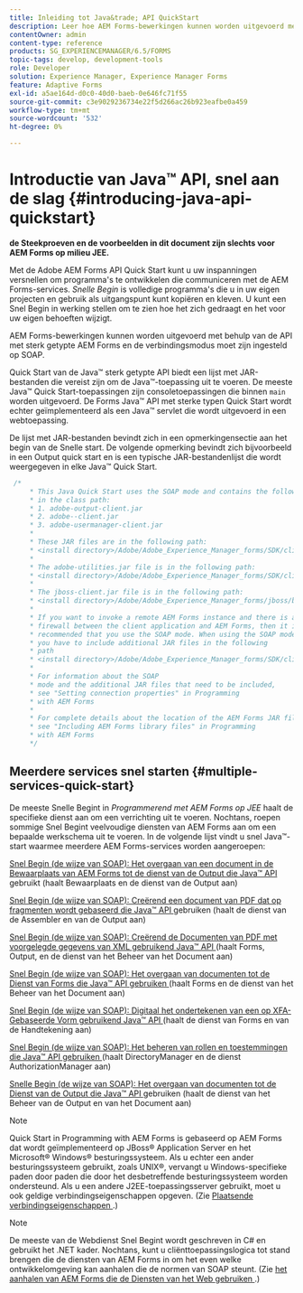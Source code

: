 ```yaml
---
title: Inleiding tot Java&trade; API QuickStart
description: Leer hoe AEM Forms-bewerkingen kunnen worden uitgevoerd met AEM Forms Java&trade; sterk getypte API ingeschakeld met SOAP-verbinding.
contentOwner: admin
content-type: reference
products: SG_EXPERIENCEMANAGER/6.5/FORMS
topic-tags: develop, development-tools
role: Developer
solution: Experience Manager, Experience Manager Forms
feature: Adaptive Forms
exl-id: a5ae164d-d0c0-40d0-baeb-0e646fc71f55
source-git-commit: c3e9029236734e22f5d266ac26b923eafbe0a459
workflow-type: tm+mt
source-wordcount: '532'
ht-degree: 0%

---
```


# Introductie van Java™ API, snel aan de slag {#introducing-java-api-quickstart}

**de Steekproeven en de voorbeelden in dit document zijn slechts voor AEM Forms op milieu JEE.**

Met de Adobe AEM Forms API Quick Start kunt u uw inspanningen versnellen om programma&#39;s te ontwikkelen die communiceren met de AEM Forms-services. *Snelle Begin* is volledige programma&#39;s die u in uw eigen projecten en gebruik als uitgangspunt kunt kopiëren en kleven. U kunt een Snel Begin in werking stellen om te zien hoe het zich gedraagt en het voor uw eigen behoeften wijzigt.

AEM Forms-bewerkingen kunnen worden uitgevoerd met behulp van de API met sterk getypte AEM Forms en de verbindingsmodus moet zijn ingesteld op SOAP.

Quick Start van de Java™ sterk getypte API biedt een lijst met JAR-bestanden die vereist zijn om de Java™-toepassing uit te voeren. De meeste Java™ Quick Start-toepassingen zijn consoletoepassingen die binnen `main` worden uitgevoerd. De Forms Java™ API met sterke typen Quick Start wordt echter geïmplementeerd als een Java™ servlet die wordt uitgevoerd in een webtoepassing.

De lijst met JAR-bestanden bevindt zich in een opmerkingensectie aan het begin van de Snelle start. De volgende opmerking bevindt zich bijvoorbeeld in een Output quick start en is een typische JAR-bestandenlijst die wordt weergegeven in elke Java™ Quick Start.

```java
 /*
     * This Java Quick Start uses the SOAP mode and contains the following JAR files
     * in the class path:
     * 1. adobe-output-client.jar
     * 2. adobe--client.jar
     * 3. adobe-usermanager-client.jar
     *
     * These JAR files are in the following path:
     * <install directory>/Adobe/Adobe_Experience_Manager_forms/SDK/client-libs/common
     *
     * The adobe-utilities.jar file is in the following path:
     * <install directory>/Adobe/Adobe_Experience_Manager_forms/SDK/client-libs/jboss
     *
     * The jboss-client.jar file is in the following path:
     * <install directory>/Adobe/Adobe_Experience_Manager_forms/jboss/bin/client
     *
     * If you want to invoke a remote AEM Forms instance and there is a
     * firewall between the client application and AEM Forms, then it is
     * recommended that you use the SOAP mode. When using the SOAP mode,
     * you have to include additional JAR files in the following
     * path
     * <install directory>/Adobe/Adobe_Experience_Manager_forms/SDK/client-libs/thirdparty
     *
     * For information about the SOAP
     * mode and the additional JAR files that need to be included,
     * see "Setting connection properties" in Programming
     * with AEM Forms
     *
     * For complete details about the location of the AEM Forms JAR files,
     * see "Including AEM Forms library files" in Programming
     * with AEM Forms
     */
```

## Meerdere services snel starten {#multiple-services-quick-start}

De meeste Snelle Begint in *Programmerend met AEM Forms op JEE* haalt de specifieke dienst aan om een verrichting uit te voeren. Nochtans, roepen sommige Snel Begint veelvoudige diensten van AEM Forms aan om een bepaalde werkschema uit te voeren. In de volgende lijst vindt u snel Java™-start waarmee meerdere AEM Forms-services worden aangeroepen:

[ Snel Begin (de wijze van SOAP): Het overgaan van een document in de Bewaarplaats van AEM Forms tot de dienst van de Output die Java™ API ](/help/forms/developing/output-service-java-api-quick.md#quick-start-soap-mode-passing-a-document-located-in-the-repository-to-the-output-service-using-the-java-api) gebruikt (haalt Bewaarplaats en de dienst van de Output aan)

[ Snel Begin (de wijze van SOAP): Creërend een document van PDF dat op fragmenten wordt gebaseerd die Java™ API ](/help/forms/developing/output-service-java-api-quick.md#quick-start-soap-mode-creating-a-pdf-document-based-on-fragments-using-the-java-api) gebruiken (haalt de dienst van de Assembler en van de Output aan)

[ Snel Begin (de wijze van SOAP): Creërend de Documenten van PDF met voorgelegde gegevens van XML gebruikend Java™ API ](/help/forms/developing/forms-service-api-quick-starts.md#quick-start-soap-mode-creating-pdf-documents-with-submitted-xml-data-using-the-java-api) (haalt Forms, Output, en de dienst van het Beheer van het Document aan)

[ Snel Begin (de wijze van SOAP): Het overgaan van documenten tot de Dienst van Forms die Java™ API gebruiken ](/help/forms/developing/forms-service-api-quick-starts.md#quick-start-soap-mode-passing-documents-to-the-forms-service-using-the-java-api) (haalt Forms en de dienst van het Beheer van het Document aan)

[ Snel Begin (de wijze van SOAP): Digitaal het ondertekenen van een op XFA-Gebaseerde Vorm gebruikend Java™ API ](/help/forms/developing/signature-service-java-api-quick.md#quick-start-soap-mode-digitally-signing-a-xfa-based-form-using-the-java-api) (haalt de dienst van Forms en van de Handtekening aan)

[ Snel Begin (de wijze van SOAP): Het beheren van rollen en toestemmingen die Java™ API gebruiken ](/help/forms/developing/user-manager-java-api-quick.md#quick-start-soap-mode-managing-roles-and-permissions-using-the-java-api) (haalt DirectoryManager en de dienst AuthorizationManager aan)

[ Snelle Begin (de wijze van SOAP): Het overgaan van documenten tot de Dienst van de Output die Java™ API ](/help/forms/developing/output-service-java-api-quick.md#quick-start-soap-mode-passing-documents-to-the-output-service-using-the-java-api) gebruiken (haalt de dienst van het Beheer van de Output en van het Document aan)

>[!NOTE]
>
>Quick Start in Programming with AEM Forms is gebaseerd op AEM Forms dat wordt geïmplementeerd op JBoss® Application Server en het Microsoft® Windows® besturingssysteem. Als u echter een ander besturingssysteem gebruikt, zoals UNIX®, vervangt u Windows-specifieke paden door paden die door het desbetreffende besturingssysteem worden ondersteund. Als u een andere J2EE-toepassingsserver gebruikt, moet u ook geldige verbindingseigenschappen opgeven. (Zie [ Plaatsende verbindingseigenschappen ](/help/forms/developing/invoking-aem-forms-using-java.md#setting-connection-properties).)

>[!NOTE]
>
>De meeste van de Webdienst Snel Begint wordt geschreven in C# en gebruikt het .NET kader. Nochtans, kunt u cliënttoepassingslogica tot stand brengen die de diensten van AEM Forms in om het even welke ontwikkelomgeving kan aanhalen die de normen van SOAP steunt. (Zie [ het aanhalen van AEM Forms die de Diensten van het Web gebruiken ](/help/forms/developing/invoking-aem-forms-using-web.md#invoking-aem-forms-using-web-services).)
